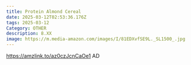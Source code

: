 ```yaml
---
title: Protein Almond Cereal
date: 2025-03-12T02:53:36.176Z
tags: 2025-03-12
Category: OTHER
description: 8.XX
image: https://m.media-amazon.com/images/I/81EDXvfSE9L._SL1500_.jpg
---
```

https://amzlink.to/az0czJcnCaOe1   AD